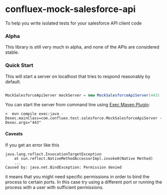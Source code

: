 confluex-mock-salesforce-api
============================

To help you write isolated tests for your salesforce API client code

### Alpha
This library is still very much in alpha, and none of the APIs are considered stable.

### Quick Start

This will start a server on localhost that tries to respond reasonably by default.

```groovy

MockSalesforceApiServer mockServer = new MockSalesforceApiServer(443)

```

You can start the server from command line using [Exec Maven Plugin](http://www.mojohaus.org/exec-maven-plugin/):

    >  mvn compile exec:java -Dexec.mainClass=com.confluex.test.salesforce.MockSalesforceApiServer -Dexec.args="443"
     
#### Caveats
If you get an error like this

    java.lang.reflect.InvocationTargetException
        at sun.reflect.NativeMethodAccessorImpl.invoke0(Native Method)
        ...    
    Caused by: java.net.BindException: Permission denied

it means that you might need specific permissions in order to bind the process to certain ports. In this case try using
a different port or running the process with a user with sufficient permissions.